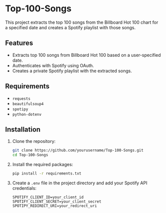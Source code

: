 # Top-100-Songs

This project extracts the top 100 songs from the Billboard Hot 100 chart for a specified date and creates a Spotify playlist with those songs.

## Features

- Extracts top 100 songs from Billboard Hot 100 based on a user-specified date.
- Authenticates with Spotify using OAuth.
- Creates a private Spotify playlist with the extracted songs.

## Requirements

- `requests`
- `beautifulsoup4`
- `spotipy`
- `python-dotenv`

## Installation

1. Clone the repository:
    ```sh
    git clone https://github.com/yourusername/Top-100-Songs.git
    cd Top-100-Songs
    ```

2. Install the required packages:
    ```sh
    pip install -r requirements.txt
    ```

3. Create a `.env` file in the project directory and add your Spotify API credentials:
    ```env
    SPOTIFY_CLIENT_ID=your_client_id
    SPOTIFY_CLIENT_SECRET=your_client_secret
    SPOTIPY_REDIRECT_URI=your_redirect_uri
    ```